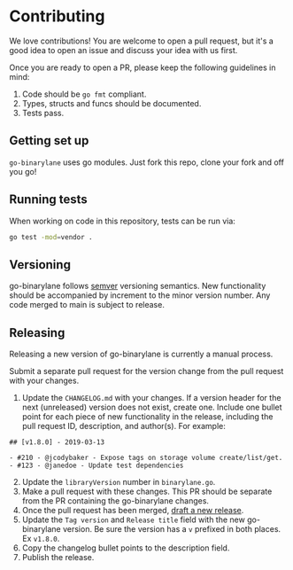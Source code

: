 # Contributing

We love contributions! You are welcome to open a pull request, but it's a good idea to
open an issue and discuss your idea with us first.

Once you are ready to open a PR, please keep the following guidelines in mind:

1. Code should be `go fmt` compliant.
1. Types, structs and funcs should be documented.
1. Tests pass.

## Getting set up

`go-binarylane` uses go modules. Just fork this repo, clone your fork and off you go!

## Running tests

When working on code in this repository, tests can be run via:

```sh
go test -mod=vendor .
```

## Versioning

go-binarylane follows [semver](https://www.semver.org) versioning semantics.
New functionality should be accompanied by increment to the minor
version number. Any code merged to main is subject to release.

## Releasing

Releasing a new version of go-binarylane is currently a manual process.

Submit a separate pull request for the version change from the pull
request with your changes.

1. Update the `CHANGELOG.md` with your changes. If a version header
   for the next (unreleased) version does not exist, create one.
   Include one bullet point for each piece of new functionality in the
   release, including the pull request ID, description, and author(s).
   For example:

```
## [v1.8.0] - 2019-03-13

- #210 - @jcodybaker - Expose tags on storage volume create/list/get.
- #123 - @janedoe - Update test dependencies
```

2. Update the `libraryVersion` number in `binarylane.go`.
3. Make a pull request with these changes.  This PR should be separate from the PR containing the go-binarylane changes.
4. Once the pull request has been merged, [draft a new release](https://github.com/binarylane/go-binarylane/releases/new).
5. Update the `Tag version` and `Release title` field with the new go-binarylane version.  Be sure the version has a `v` prefixed in both places. Ex `v1.8.0`.
6. Copy the changelog bullet points to the description field.
7. Publish the release.
